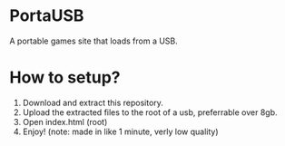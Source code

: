 # PortaUSB
A portable games site that loads from a USB.

# How to setup?
1) Download and extract this repository.
2) Upload the extracted files to the root of a usb, preferrable over 8gb.
3) Open index.html (root)
4) Enjoy!
(note: made in like 1 minute, verly low quality)
